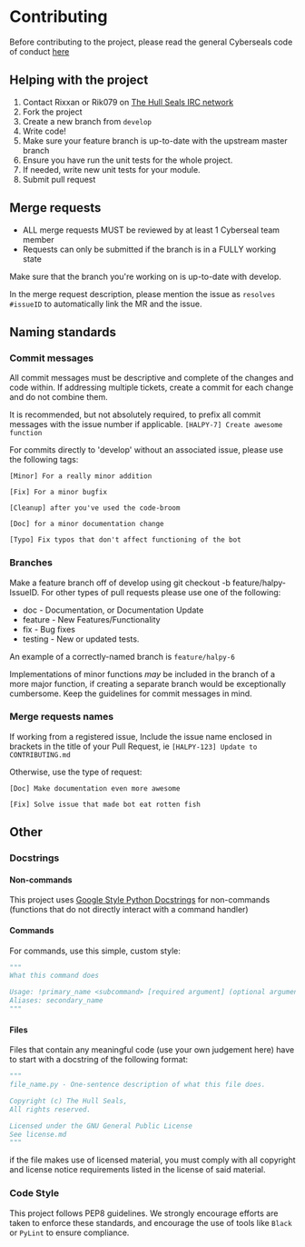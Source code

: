 # Contributing

Before contributing to the project, please read the general Cyberseals code of conduct 
[here](https://gitlab.com/hull-seals/welcome/-/blob/master/CONTRIBUTING.md#our-standards)

## Helping with the project

1. Contact Rixxan or Rik079 on [The Hull Seals IRC network](https://client.hullseals.space:8443/)
2. Fork the project
3. Create a new branch from `develop`
4. Write code!
5. Make sure your feature branch is up-to-date with the upstream master branch
6. Ensure you have run the unit tests for the whole project.
7. If needed, write new unit tests for your module.
8. Submit pull request

## Merge requests

- ALL merge requests MUST be reviewed by at least 1 Cyberseal team member
- Requests can only be submitted if the branch is in a FULLY working state

Make sure that the branch you're working on is up-to-date with develop.

In the merge request description, please mention the issue as `resolves #issueID` 
to automatically link the MR and the issue.

## Naming standards

### Commit messages
All commit messages must be descriptive and complete of the changes and code within.
If addressing multiple tickets, create a commit for each change and do not combine them.

It is recommended, but not absolutely required, to prefix all commit messages with the issue number if applicable.
`[HALPY-7] Create awesome function`

For commits directly to 'develop' without an associated issue, please use the following tags:

`[Minor] For a really minor addition`

`[Fix] For a minor bugfix`

`[Cleanup] after you've used the code-broom`

`[Doc] for a minor documentation change`

`[Typo] Fix typos that don't affect functioning of the bot`

### Branches
Make a feature branch off of develop using git checkout -b feature/halpy-IssueID. For other types of pull 
requests please use one of the following:

- doc - Documentation, or Documentation Update
- feature - New Features/Functionality
- fix - Bug fixes
- testing - New or updated tests.

An example of a correctly-named branch is `feature/halpy-6`

Implementations of minor functions _may_ be included in the branch of a more major function, if creating a separate
branch would be exceptionally cumbersome. Keep the guidelines for commit messages in mind.

### Merge requests names

If working from a registered issue, Include the issue name enclosed in brackets in the title of your Pull Request, ie
`[HALPY-123] Update to CONTRIBUTING.md`

Otherwise, use the type of request:

`[Doc] Make documentation even more awesome`

`[Fix] Solve issue that made bot eat rotten fish`

## Other

### Docstrings

#### Non-commands

This project uses [Google Style Python Docstrings](https://gist.github.com/redlotus/3bc387c2591e3e908c9b63b97b11d24e) for
non-commands
(functions that do not directly interact with a command handler)

#### Commands

For commands, use this simple, custom style:

```python
"""
What this command does

Usage: !primary_name <subcommand> [required argument] (optional argument)
Aliases: secondary_name
"""
```

#### Files

Files that contain any meaningful code (use your own judgement here)
have to start with a docstring of the following format:

```python
"""
file_name.py - One-sentence description of what this file does.

Copyright (c) The Hull Seals,
All rights reserved.

Licensed under the GNU General Public License
See license.md
"""
```

if the file makes use of licensed material, you must comply with all copyright
and license notice requirements listed in the license of said material.

### Code Style
This project follows PEP8 guidelines. We strongly encourage efforts are taken to enforce these standards, 
and encourage the use of tools like `Black` or `PyLint` to ensure compliance. 